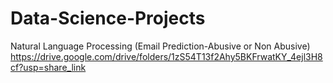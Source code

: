 # Data-Science-Projects
Natural Language Processing (Email Prediction-Abusive or Non Abusive)
https://drive.google.com/drive/folders/1zS54T13f2Ahy5BKFrwatKY_4ejl3H8cf?usp=share_link
